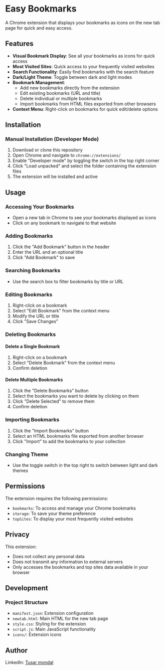 # Easy Bookmarks

A Chrome extension that displays your bookmarks as icons on the new tab page for quick and easy access.


## Features

- **Visual Bookmark Display**: See all your bookmarks as icons for quick access
- **Most Visited Sites**: Quick access to your frequently visited websites
- **Search Functionality**: Easily find bookmarks with the search feature
- **Dark/Light Theme**: Toggle between dark and light modes
- **Bookmark Management**:
  - Add new bookmarks directly from the extension
  - Edit existing bookmarks (URL and title)
  - Delete individual or multiple bookmarks
  - Import bookmarks from HTML files exported from other browsers
- **Context Menu**: Right-click on bookmarks for quick edit/delete options

## Installation

### Manual Installation (Developer Mode)
1. Download or clone this repository
2. Open Chrome and navigate to `chrome://extensions/`
3. Enable "Developer mode" by toggling the switch in the top right corner
4. Click "Load unpacked" and select the folder containing the extension files
5. The extension will be installed and active

## Usage

### Accessing Your Bookmarks
- Open a new tab in Chrome to see your bookmarks displayed as icons
- Click on any bookmark to navigate to that website

### Adding Bookmarks
1. Click the "Add Bookmark" button in the header
2. Enter the URL and an optional title
3. Click "Add Bookmark" to save

### Searching Bookmarks
- Use the search box to filter bookmarks by title or URL

### Editing Bookmarks
1. Right-click on a bookmark
2. Select "Edit Bookmark" from the context menu
3. Modify the URL or title
4. Click "Save Changes"

### Deleting Bookmarks
#### Delete a Single Bookmark
1. Right-click on a bookmark
2. Select "Delete Bookmark" from the context menu
3. Confirm deletion

#### Delete Multiple Bookmarks
1. Click the "Delete Bookmarks" button
2. Select the bookmarks you want to delete by clicking on them
3. Click "Delete Selected" to remove them
4. Confirm deletion

### Importing Bookmarks
1. Click the "Import Bookmarks" button
2. Select an HTML bookmarks file exported from another browser
3. Click "Import" to add the bookmarks to your collection

### Changing Theme
- Use the toggle switch in the top right to switch between light and dark themes

## Permissions

The extension requires the following permissions:
- `bookmarks`: To access and manage your Chrome bookmarks
- `storage`: To save your theme preference
- `topSites`: To display your most frequently visited websites

## Privacy

This extension:
- Does not collect any personal data
- Does not transmit any information to external servers
- Only accesses the bookmarks and top sites data available in your browser

## Development

### Project Structure
- `manifest.json`: Extension configuration
- `newtab.html`: Main HTML for the new tab page
- `style.css`: Styling for the extension
- `script.js`: Main JavaScript functionality
- `icons/`: Extension icons

## Author

LinkedIn: [Tusar mondal](https://www.linkedin.com/in/tusarmondal/)